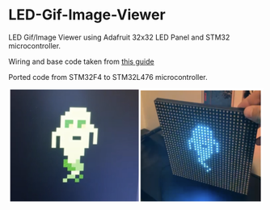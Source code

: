 # LED-Gif-Image-Viewer
LED Gif/Image Viewer using Adafruit 32x32 LED Panel and STM32 microcontroller.

Wiring and base code taken from [this guide](https://www.instructables.com/32x32-RGB-LED-Plasma-w-STM32F4/)

Ported code from STM32F4 to STM32L476 microcontroller.

![](demo.png "Demo Image")

